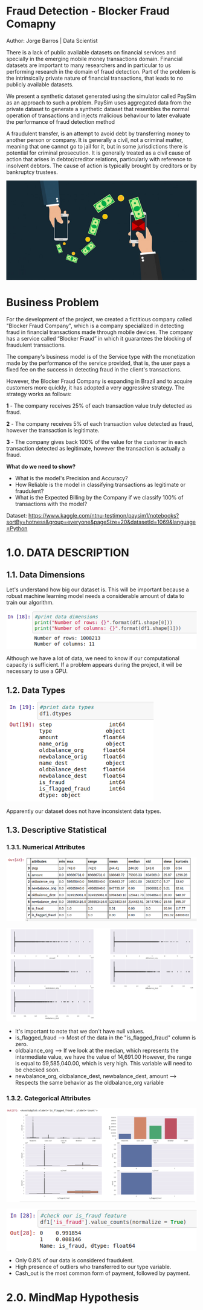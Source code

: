 # Fraud Detection - Blocker Fraud Comapny
Author: Jorge Barros | Data Scientist

There is a lack of public available datasets on financial services and specially in the emerging mobile money transactions domain. Financial datasets are important to many researchers and in particular to us performing research in the domain of fraud detection. Part of the problem is the intrinsically private nature of financial transactions, that leads to no publicly available datasets.

We present a synthetic dataset generated using the simulator called PaySim as an approach to such a problem. PaySim uses aggregated data from the private dataset to generate a synthetic dataset that resembles the normal operation of transactions and injects malicious behaviour to later evaluate the performance of fraud detection method

A fraudulent transfer, is an attempt to avoid debt by transferring money to another person or company. It is generally a civil, not a criminal matter, meaning that one cannot go to jail for it, but in some jurisdictions there is potential for criminal prosecution. It is generally treated as a civil cause of action that arises in debtor/creditor relations, particularly with reference to insolvent debtors. The cause of action is typically brought by creditors or by bankruptcy trustees.

![](img/capa.jpg)

# Business Problem

For the development of the project, we created a fictitious company called "Blocker Fraud Company", which is a company specialized in detecting fraud in financial transactions made through mobile devices. The company has a service called “Blocker Fraud” in which it guarantees the blocking of fraudulent transactions.

The company's business model is of the Service type with the monetization made by the performance of the service provided, that is, the user pays a fixed fee on the success in detecting fraud in the client's transactions.

However, the Blocker Fraud Company is expanding in Brazil and to acquire customers more quickly, it has adopted a very aggressive strategy. The strategy works as follows:

**1** - The company receives 25% of each transaction value truly detected as fraud.

**2** - The company receives 5% of each transaction value detected as fraud, however the transaction is legitimate.

**3** - The company gives back 100% of the value for the customer in each transaction detected as legitimate, however the transaction is actually a fraud.

**What do we need to show?**

- What is the model's Precision and Accuracy?
- How Reliable is the model in classifying transactions as legitimate or fraudulent?
- What is the Expected Billing by the Company if we classify 100% of transactions with the model?

Dataset: https://www.kaggle.com/ntnu-testimon/paysim1/notebooks?sortBy=hotness&group=everyone&pageSize=20&datasetId=1069&language=Python

# 1.0. DATA DESCRIPTION

## 1.1. Data Dimensions

Let's understand how big our dataset is. This will be important because a robust machine learning model needs a considerable amount of data to train our algorithm.

![](img/d1.jpg)

Although we have a lot of data, we need to know if our computational capacity is sufficient. If a problem appears during the project, it will be necessary to use a GPU.

## 1.2. Data Types

![](img/d2.png)

Apparently our dataset does not have inconsistent data types.

## 1.3. Descriptive Statistical

### 1.3.1. Numerical Attributes

![](img/d3.png)

![](img/d4.png)

- It's important to note that we don't have null values.
- is_flagged_fraud --> Most of the data in the "is_flagged_fraud" column is zero.
- oldbalance_org --> If we look at the median, which represents the intermediate value, we have the value of 14,691.00 However, the range is equal to 59,585,040.00, which is very high. This variable will need to be checked soon.
- newbalance_org, oldbalance_dest, newbalance_dest, amount --> Respects the same behavior as the oldbalance_org variable

### 1.3.2. Categorical Attributes

![](img/d5.png)

![](img/d6.png)

- Only 0.8% of our data is considered fraudulent.
- High presence of outliers who transferred to our type variable.
- Cash_out is the most common form of payment, followed by payment.

# 2.0. MindMap Hypothesis


